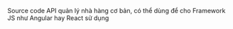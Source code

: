 Source code API quản lý nhà hàng cơ bản, có thể dùng để cho Framework JS như Angular hay React sử dụng
